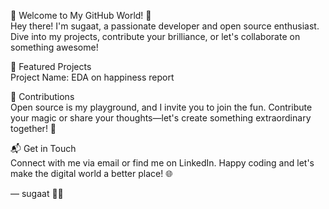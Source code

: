 🌟 Welcome to My GitHub World! 🌟  
Hey there! I'm sugaat, a passionate developer and open source enthusiast. Dive into my projects, contribute your brilliance, or let's collaborate on something awesome!  

🚀 Featured Projects  
Project Name: EDA on happiness report
  
🤝 Contributions  
Open source is my playground, and I invite you to join the fun. Contribute your magic or share your thoughts—let's create something extraordinary together! 🌌
  
📬 Get in Touch  
Connect with me via email or find me on LinkedIn. Happy coding and let's make the digital world a better place! 🌐


— sugaat 🚀✨
